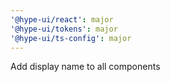 ```yaml
---
'@hype-ui/react': major
'@hype-ui/tokens': major
'@hype-ui/ts-config': major
---
```


Add display name to all components
